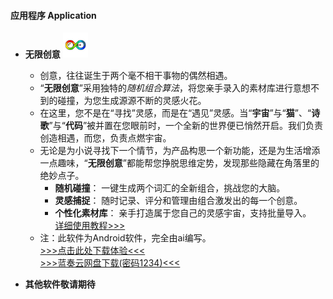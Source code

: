 
#### 应用程序 Application

- **无限创意** <img src="contents/data/app/无限灵感.png" alt="居然看不到图片？" width="40" height="40">
    - 创意，往往诞生于两个毫不相干事物的偶然相遇。
    - “**无限创意**”采用独特的*随机组合算法*，将您亲手录入的素材库进行意想不到的碰撞，为您生成源源不断的灵感火花。
    - 在这里，您不是在“寻找”灵感，而是在“遇见”灵感。当“**宇宙**”与“**猫**”、“**诗歌**”与“**代码**”被并置在您眼前时，一个全新的世界便已悄然开启。我们负责创造相遇，而您，负责点燃宇宙。
    - 无论是为小说寻找下一个情节，为产品构思一个新功能，还是为生活增添一点趣味，“**无限创意**”都能帮您挣脱思维定势，发现那些隐藏在角落里的绝妙点子。
        - **随机碰撞**： 一键生成两个词汇的全新组合，挑战您的大脑。
        - **灵感捕捉**： 随时记录、评分和管理由组合激发出的每一个创意。
        - **个性化素材库**： 亲手打造属于您自己的灵感宇宙，支持批量导入。\
    [详细使用教程>>>](https://markus87419632.github.io/app/Unlimited%20creativity.html)
    - 注：此软件为Android软件，完全由ai编写。\
    [>>>点击此处下载体验<<<](https://markus87419632.github.io/app/Unlimited%20creativity.apk)\
    [>>>蓝奏云网盘下载(密码1234)<<<](https://wwxk.lanzouu.com/itbuc393qqqj)

- **其他软件敬请期待**
